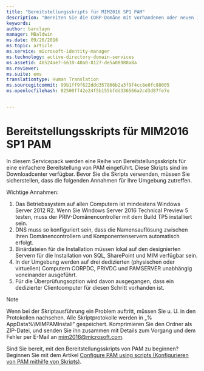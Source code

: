 ```yaml
---
title: "Bereitstellungsskripts für MIM2016 SP1 PAM"
description: "Bereiten Sie die CORP-Domäne mit vorhandenen oder neuen Identitäten vor, die vom Privileged Identity Manager mithilfe von Skripts verwaltet werden sollen."
keywords: 
author: barclayn
manager: MBaldwin
ms.date: 09/26/2016
ms.topic: article
ms.service: microsoft-identity-manager
ms.technology: active-directory-domain-services
ms.assetid: 4b524ae7-6610-40a0-8127-de5a08988a8a
ms.reviewer: 
ms.suite: ems
translationtype: Human Translation
ms.sourcegitcommit: 99b1ff9f622ddd357866b2a3f9f4cc8e0fc88005
ms.openlocfilehash: 82500ff42e24f5b155bfdd336566a2cd3d87fe7e


---
```


# <a name="mim2016-sp1-pam-deployment-scripts"></a>Bereitstellungsskripts für MIM2016 SP1 PAM

In diesem Servicepack werden eine Reihe von Bereitstellungsskripts für eine einfachere Bereitstellung von PAM eingeführt. Diese Skripts sind im Downloadcenter verfügbar. Bevor Sie die Skripts verwenden, müssen Sie sicherstellen, dass die folgenden Annahmen für Ihre Umgebung zutreffen.

Wichtige Annahmen:
1. Das Betriebssystem auf allen Computern ist mindestens Windows Server 2012 R2. Wenn Sie Windows Server 2016 Technical Preview 5 testen, muss der PRIV-Domänencontroller mit dem Build TP5 installiert sein.
2. DNS muss so konfiguriert sein, dass die Namensauflösung zwischen Ihren Domänencontrollern und Komponentenservern automatisch erfolgt.
3. Binärdateien für die Installation müssen lokal auf den designierten Servern für die Installation von SQL, SharePoint und MIM verfügbar sein.
4. In der Umgebung werden auf drei dedizierten (physischen oder virtuellen) Computern CORPDC, PRIVDC und PAMSERVER unabhängig voneinander ausgeführt.
5. Für die Überprüfungsoption wird davon ausgegangen, dass ein dedizierter Clientcomputer für diesen Schritt vorhanden ist.

>[!NOTE]
>Wenn bei der Skriptausführung ein Problem auftritt, müssen Sie u. U. in den Protokollen nachsehen. Alle Skriptprotokolle werden in „% AppData%\MIMPAMInstall“ gespeichert. Komprimieren Sie den Ordner als ZIP-Datei, und senden Sie ihn zusammen mit Details zum Vorgang und dem Fehler per E-Mail an mim2016@microsoft.com.

Sind Sie bereit, mit den Bereitstellungsskripts von PAM zu beginnen? Beginnen Sie mit dem Artikel [Configure PAM using scripts (Konfigurieren von PAM mithilfe von Skripts)](/microsoft-identity-manager/pam/sp1-pam-configure-using-scripts).



<!--HONumber=Oct16_HO1-->


